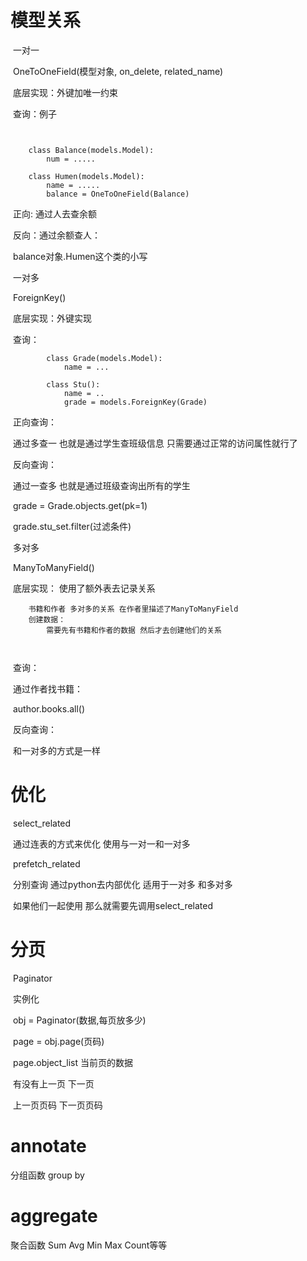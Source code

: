 # 模型关系

​	一对一

​		OneToOneField(模型对象, on_delete, related_name)

​		底层实现：外键加唯一约束

​		查询：例子

~~~
	
	
	class Balance(models.Model):
		num = .....
		
	class Humen(models.Model):
		name = .....
		balance = OneToOneField(Balance)
~~~

​		正向: 通过人去查余额

​		反向：通过余额查人：

​				balance对象.Humen这个类的小写

​	一对多

​		ForeignKey()

​		底层实现：外键实现

​		查询：

~~~~
		class Grade(models.Model):
			name = ...
		
		class Stu():
			name = ..
			grade = models.ForeignKey(Grade)
~~~~

​	正向查询：

​		通过多查一 也就是通过学生查班级信息 只需要通过正常的访问属性就行了

​	反向查询：

​		通过一查多 也就是通过班级查询出所有的学生

​		grade = Grade.objects.get(pk=1)

​		grade.stu_set.filter(过滤条件)

​	多对多

​		ManyToManyField()

​		底层实现： 使用了额外表去记录关系

~~~~
	书籍和作者 多对多的关系 在作者里描述了ManyToManyField
	创建数据：
		需要先有书籍和作者的数据 然后才去创建他们的关系
		
	
~~~~

​		查询：

​			通过作者找书籍：

​				author.books.all()

​		反向查询：

​			和一对多的方式是一样

# 优化

​	select_related

​		通过连表的方式来优化 使用与一对一和一对多

​	prefetch_related

​		分别查询 通过python去内部优化 适用于一对多 和多对多



​	如果他们一起使用 那么就需要先调用select_related

# 分页

​	Paginator

​	实例化

​		obj = Paginator(数据,每页放多少)

​		page = obj.page(页码)

​		page.object_list 当前页的数据

​		有没有上一页 下一页

​		上一页页码 下一页页码

# annotate 

分组函数 group by

# aggregate

聚合函数 Sum Avg Min Max Count等等

​	